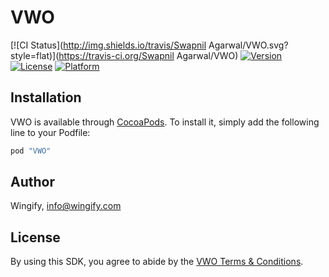 # VWO

[![CI Status](http://img.shields.io/travis/Swapnil Agarwal/VWO.svg?style=flat)](https://travis-ci.org/Swapnil Agarwal/VWO)
[![Version](https://img.shields.io/cocoapods/v/VWO.svg?style=flat)](http://cocoapods.org/pods/VWO)
[![License](https://img.shields.io/cocoapods/l/VWO.svg?style=flat)](http://cocoapods.org/pods/VWO)
[![Platform](https://img.shields.io/cocoapods/p/VWO.svg?style=flat)](http://cocoapods.org/pods/VWO)

## Installation
VWO is available through [CocoaPods](http://cocoapods.org). To install
it, simply add the following line to your Podfile:

```ruby
pod "VWO"
```

## Author

Wingify, info@wingify.com

## License

By using this SDK, you agree to abide by the [VWO Terms & Conditions](http://vwo.com/terms-conditions).
